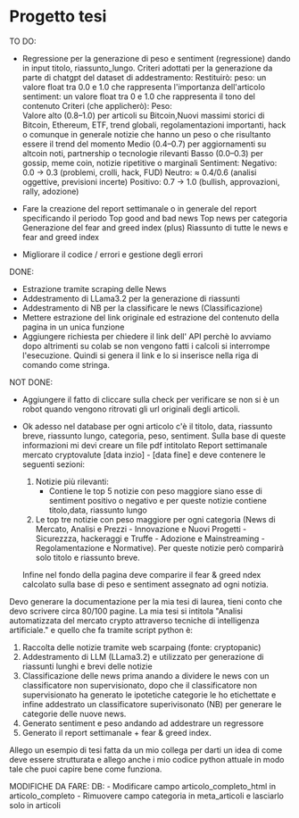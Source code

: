 # Progetto tesi

 TO DO:
 
- Regressione per la generazione di peso e sentiment (regressione) dando in input titolo, riassunto_lungo.
    Criteri adottati per la generazione da parte di chatgpt del dataset di addestramento:
        Restituirò:
            peso: un valore float tra 0.0 e 1.0 che rappresenta l'importanza dell'articolo
            sentiment: un valore float tra 0 e 1.0 che rappresenta il tono del contenuto
        Criteri (che applicherò):
            Peso:   
                Valore alto (0.8–1.0) per articoli su Bitcoin,Nuovi massimi storici di Bitcoin, Ethereum, ETF, trend globali, regolamentazioni importanti, hack o comunque in generale notizie che hanno un peso o che risultanto essere il trend del momento
                Medio (0.4–0.7) per aggiornamenti su altcoin noti, partnership o tecnologie rilevanti
                Basso (0.0–0.3) per gossip, meme coin, notizie ripetitive o marginali
            Sentiment:
                Negativo: 0.0 → 0.3 (problemi, crolli, hack, FUD)
                Neutro: ≈ 0.4/0.6 (analisi oggettive, previsioni incerte)
                Positivo: 0.7 → 1.0 (bullish, approvazioni, rally, adozione)

- Fare la creazione del report settimanale o in generale del report specificando il periodo
    Top good and bad news
    Top news per categoria
    Generazione del fear and greed index
    (plus) Riassunto di tutte le news e fear and greed index

- Migliorare il codice / errori e gestione degli errori



DONE:
- Estrazione tramite scraping delle News
- Addestramento di LLama3.2 per la generazione di riassunti
- Addestramento di NB per la classificare le news (Classificazione)
- Mettere estrazione del link originale ed estrazione del contenuto della pagina in un unica funzione
- Aggiungere richiesta per chiedere il link dell' API perchè lo avviamo dopo altrimenti su colab se non vengono fatti i calcoli si interrompe l'esecuzione.
Quindi si genera il link e lo si inserisce nella riga di comando come stringa.

NOT DONE:
- Aggiungere il fatto di cliccare sulla check per verificare se non si è un robot quando vengono ritrovati gli url originali degli articoli.





- Ok adesso nel database per ogni articolo c'è il titolo, data, riassunto breve, riassunto lungo, categoria, peso, sentiment.
Sulla base di queste informazioni mi devi creare un file pdf intitolato Report settimanale mercato cryptovalute [data inzio] - [data fine] e deve contenere le seguenti sezioni:
    1) Notizie più rilevanti:
        - Contiene le top 5 notizie con peso maggiore siano esse di sentiment positivo o negativo e per queste notizie contiene titolo,data, riassunto lungo
    2) Le top tre notizie con peso maggiore per ogni categoria (News di Mercato, Analisi e Prezzi - Innovazione e Nuovi Progetti - Sicurezzza, hackeraggi e Truffe - Adozione e Mainstreaming - Regolamentazione e Normative). Per queste notizie però comparirà solo titolo e riassunto breve.

    Infine nel fondo della pagina deve comparire il fear & greed ndex calcolato sulla base di peso e sentiment assegnato ad ogni notizia.


Devo generare la documentazione per la mia tesi di laurea, tieni conto che devo scrivere circa 80/100 pagine.
La mia tesi si intitola "Analisi automatizzata del mercato crypto attraverso tecniche di intelligenza artificiale." e quello che fa tramite script python è:
1) Raccolta delle notizie tramite web scarpaing (fonte: cryptopanic)
2) Addestramento di LLM (LLama3.2) e utilizzato per generazione di riassunti lunghi e brevi delle notizie
3) Classificazione delle news prima anando a dividere le news con un classificatore non supervisionato, dopo che il classificatore non supervisionato ha generato le ipotetiche categorie le ho etichettate e infine addestrato un classificatore superivisonato (NB) per generare le categorie delle nuove news.
4) Generato sentiment e peso andando ad addestrare un regressore
5) Generato il report settimanale + fear & greed index.

Allego un esempio di tesi fatta da un mio collega per darti un idea di come deve essere strutturata e allego anche i mio codice python attuale in modo tale che puoi capire bene come funziona.



MODIFICHE DA FARE:
DB:
    - Modificare campo articolo_completo_html in articolo_completo
    - Rimuovere campo categoria in meta_articoli e lasciarlo solo in articoli